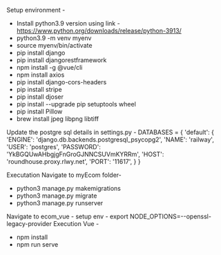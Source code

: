 Setup environment - 
- Install python3.9 version using link - https://www.python.org/downloads/release/python-3913/
- python3.9 -m venv myenv
- source myenv/bin/activate
- pip install django
- pip install djangorestframework
- npm install -g @vue/cli
- npm install axios
- pip install django-cors-headers
- pip install stripe
- pip install djoser
- pip install --upgrade pip setuptools wheel
- pip install Pillow
- brew install jpeg libpng libtiff

Update the postgre sql details in settings.py - 
DATABASES = {
    'default': {
        'ENGINE': 'django.db.backends.postgresql_psycopg2',
        'NAME': 'railway', 
        'USER': 'postgres',
        'PASSWORD': 'YkBGQUwAHbgjgFnGroGJNNCSUVmKYRRm',
        'HOST': 'roundhouse.proxy.rlwy.net', 
        'PORT': '11617',
    }
}


Executation Navigate to myEcom folder- 
- python3 manage.py makemigrations
- python3 manage.py migrate
- python3 manage.py runserver

Navigate to ecom_vue -
setup env - export NODE_OPTIONS=--openssl-legacy-provider
Execution Vue - 
- npm install
- npm run serve


